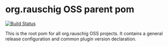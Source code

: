 org.rauschig OSS parent pom
===========================

[![Build Status](https://travis-ci.org/thrau/oss-parent.png?branch=master)](https://travis-ci.org/thrau/oss-parent)

This is the root pom for all org.rauschig OSS projects. It contains a general release configuration and common plugin
version declaration.

